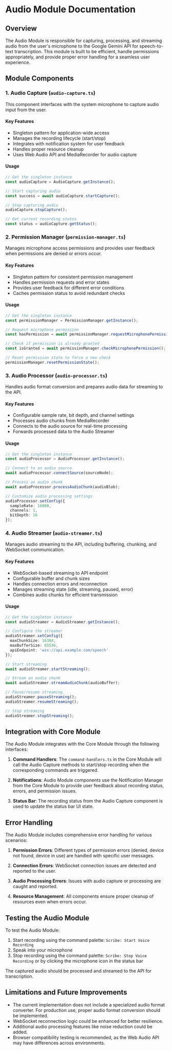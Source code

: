 # Audio Module Documentation

## Overview

The Audio Module is responsible for capturing, processing, and streaming audio from the user's microphone to the Google Gemini API for speech-to-text transcription. This module is built to be efficient, handle permissions appropriately, and provide proper error handling for a seamless user experience.

## Module Components

### 1. Audio Capture (`audio-capture.ts`)

This component interfaces with the system microphone to capture audio input from the user.

#### Key Features
- Singleton pattern for application-wide access
- Manages the recording lifecycle (start/stop)
- Integrates with notification system for user feedback
- Handles proper resource cleanup
- Uses Web Audio API and MediaRecorder for audio capture

#### Usage
```typescript
// Get the singleton instance
const audioCapture = AudioCapture.getInstance();

// Start capturing audio
const success = await audioCapture.startCapture();

// Stop capturing audio
audioCapture.stopCapture();

// Get current recording status
const status = audioCapture.getStatus();
```

### 2. Permission Manager (`permission-manager.ts`)

Manages microphone access permissions and provides user feedback when permissions are denied or errors occur.

#### Key Features
- Singleton pattern for consistent permission management
- Handles permission requests and error states
- Provides user feedback for different error conditions
- Caches permission status to avoid redundant checks

#### Usage
```typescript
// Get the singleton instance
const permissionManager = PermissionManager.getInstance();

// Request microphone permission
const hasPermission = await permissionManager.requestMicrophonePermission();

// Check if permission is already granted
const isGranted = await permissionManager.checkMicrophonePermission();

// Reset permission state to force a new check
permissionManager.resetPermissionState();
```

### 3. Audio Processor (`audio-processor.ts`)

Handles audio format conversion and prepares audio data for streaming to the API.

#### Key Features
- Configurable sample rate, bit depth, and channel settings
- Processes audio chunks from MediaRecorder
- Connects to the audio source for real-time processing
- Forwards processed data to the Audio Streamer

#### Usage
```typescript
// Get the singleton instance
const audioProcessor = AudioProcessor.getInstance();

// Connect to an audio source
await audioProcessor.connectSource(sourceNode);

// Process an audio chunk
await audioProcessor.processAudioChunk(audioBlob);

// Customize audio processing settings
audioProcessor.setConfig({
  sampleRate: 16000,
  channels: 1,
  bitDepth: 16
});
```

### 4. Audio Streamer (`audio-streamer.ts`)

Manages audio streaming to the API, including buffering, chunking, and WebSocket communication.

#### Key Features
- WebSocket-based streaming to API endpoint
- Configurable buffer and chunk sizes
- Handles connection errors and reconnection
- Manages streaming state (idle, streaming, paused, error)
- Combines audio chunks for efficient transmission

#### Usage
```typescript
// Get the singleton instance
const audioStreamer = AudioStreamer.getInstance();

// Configure the streamer
audioStreamer.setConfig({
  maxChunkSize: 16384,
  maxBufferSize: 65536,
  apiEndpoint: 'wss://api.example.com/speech'
});

// Start streaming
await audioStreamer.startStreaming();

// Stream an audio chunk
await audioStreamer.streamAudioChunk(audioBuffer);

// Pause/resume streaming
audioStreamer.pauseStreaming();
audioStreamer.resumeStreaming();

// Stop streaming
audioStreamer.stopStreaming();
```

## Integration with Core Module

The Audio Module integrates with the Core Module through the following interfaces:

1. **Command Handlers**: The `command-handlers.ts` in the Core Module will call the Audio Capture methods to start/stop recording when the corresponding commands are triggered.

2. **Notifications**: Audio Module components use the Notification Manager from the Core Module to provide user feedback about recording status, errors, and permission issues.

3. **Status Bar**: The recording status from the Audio Capture component is used to update the status bar UI state.

## Error Handling

The Audio Module includes comprehensive error handling for various scenarios:

1. **Permission Errors**: Different types of permission errors (denied, device not found, device in use) are handled with specific user messages.

2. **Connection Errors**: WebSocket connection issues are detected and reported to the user.

3. **Audio Processing Errors**: Issues with audio capture or processing are caught and reported.

4. **Resource Management**: All components ensure proper cleanup of resources even when errors occur.

## Testing the Audio Module

To test the Audio Module:

1. Start recording using the command palette: `Scribe: Start Voice Recording`
2. Speak into your microphone
3. Stop recording using the command palette: `Scribe: Stop Voice Recording` or by clicking the microphone icon in the status bar

The captured audio should be processed and streamed to the API for transcription.

## Limitations and Future Improvements

- The current implementation does not include a specialized audio format converter. For production use, proper audio format conversion should be implemented.
- WebSocket reconnection logic could be enhanced for better resilience.
- Additional audio processing features like noise reduction could be added.
- Browser compatibility testing is recommended, as the Web Audio API may have differences across environments.
